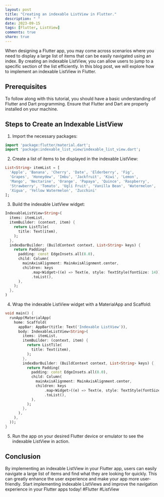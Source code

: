 ```yaml
---
layout: post
title: "Creating an indexable ListView in Flutter."
description: " "
date: 2023-09-15
tags: [Flutter, ListView]
comments: true
share: true
---
```


When designing a Flutter app, you may come across scenarios where you need to display a large list of items that can be easily navigated using an index. By creating an indexable ListView, you can allow users to jump to a specific section of the list efficiently. In this blog post, we will explore how to implement an indexable ListView in Flutter.

## Prerequisites
To follow along with this tutorial, you should have a basic understanding of Flutter and Dart programming. Ensure that Flutter and Dart are properly installed on your machine.

## Steps to Create an Indexable ListView
1. Import the necessary packages:
```dart
import 'package:flutter/material.dart';
import 'package:indexable_list_view/indexable_list_view.dart';
```
2. Create a list of items to be displayed in the indexable ListView:
```dart
List<String> itemList = [
  'Apple', 'Banana', 'Cherry', 'Date', 'Elderberry', 'Fig',
  'Grapes', 'Honeydew', 'Imbu', 'Jackfruit', 'Kiwi', 'Lemon',
  'Mango', 'Nectarine', 'Orange', 'Papaya', 'Quince', 'Raspberry',
  'Strawberry', 'Tomato', 'Ugli Fruit', 'Vanilla Bean', 'Watermelon',
  'Xigua', 'Yellow Watermelon', 'Zucchini'
];
```
3. Build the indexable ListView widget:
```dart
IndexableListView<String>(
  items: itemList,
  itemBuilder: (context, item) {
    return ListTile(
      title: Text(item),
    );
  },
  indexBarBuilder: (BuildContext context, List<String> keys) {
    return Padding(
      padding: const EdgeInsets.all(8.0),
      child: Column(
        mainAxisAlignment: MainAxisAlignment.center,
        children: keys
            .map<Widget>((e) => Text(e, style: TextStyle(fontSize: 14)))
            .toList(),
      ),
    );
  },
)
```
4. Wrap the indexable ListView widget with a MaterialApp and Scaffold:
```dart
void main() {
  runApp(MaterialApp(
    home: Scaffold(
      appBar: AppBar(title: Text('Indexable ListView')),
      body: IndexableListView<String>(
        items: itemList,
        itemBuilder: (context, item) {
          return ListTile(
            title: Text(item),
          );
        },
        indexBarBuilder: (BuildContext context, List<String> keys) {
          return Padding(
            padding: const EdgeInsets.all(8.0),
            child: Column(
              mainAxisAlignment: MainAxisAlignment.center,
              children: keys
                  .map<Widget>((e) => Text(e, style: TextStyle(fontSize: 14)))
                  .toList(),
            ),
          );
        },
      ),
    ),
  ));
}
```
5. Run the app on your desired Flutter device or emulator to see the indexable ListView in action.

## Conclusion
By implementing an indexable ListView in your Flutter app, users can easily navigate a large list of items and find what they are looking for quickly. This can greatly enhance the user experience and make your app more user-friendly. Start implementing indexable ListViews and improve the navigation experience in your Flutter apps today! #Flutter #ListView